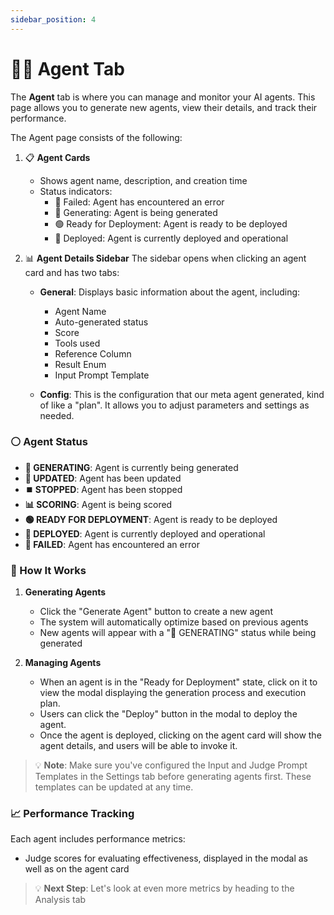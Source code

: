 ```yaml
---
sidebar_position: 4
---
```


# 🧑‍💻 Agent Tab

The **Agent** tab is where you can manage and monitor your AI agents. This page allows you to generate new agents, view their details, and track their performance.

The Agent page consists of the following:

1. 📋 **Agent Cards**
   - Shows agent name, description, and creation time
   - Status indicators:
     - 🔴 Failed: Agent has encountered an error
     - 🔄 Generating: Agent is being generated
     - 🟢 Ready for Deployment: Agent is ready to be deployed
     - 🚀 Deployed: Agent is currently deployed and operational
2. 📊 **Agent Details Sidebar**
   The sidebar opens when clicking an agent card and has two tabs:

   - **General**: Displays basic information about the agent, including:

     - Agent Name
     - Auto-generated status
     - Score
     - Tools used
     - Reference Column
     - Result Enum
     - Input Prompt Template

   - **Config**: This is the configuration that our meta agent generated, kind of like a "plan". It allows you to adjust parameters and settings as needed.

### ⚪️ Agent Status

- **🔄 GENERATING**: Agent is currently being generated
- **🔄 UPDATED**: Agent has been updated
- **⏹️ STOPPED**: Agent has been stopped
- **📊 SCORING**: Agent is being scored
- **🟢 READY FOR DEPLOYMENT**: Agent is ready to be deployed
- **🚀 DEPLOYED**: Agent is currently deployed and operational
- **🔴 FAILED**: Agent has encountered an error

### 💫 How It Works

1. **Generating Agents**

   - Click the "Generate Agent" button to create a new agent
   - The system will automatically optimize based on previous agents
   - New agents will appear with a "🔄 GENERATING" status while being generated

2. **Managing Agents**
   - When an agent is in the "Ready for Deployment" state, click on it to view the modal displaying the generation process and execution plan.
   - Users can click the "Deploy" button in the modal to deploy the agent.
   - Once the agent is deployed, clicking on the agent card will show the agent details, and users will be able to invoke it.

> 💡 **Note**: Make sure you've configured the Input and Judge Prompt Templates in the Settings tab before generating agents first. These templates can be updated at any time.

### 📈 Performance Tracking

Each agent includes performance metrics:

- Judge scores for evaluating effectiveness, displayed in the modal as well as on the agent card

> 💡 **Next Step**: Let's look at even more metrics by heading to the Analysis tab
